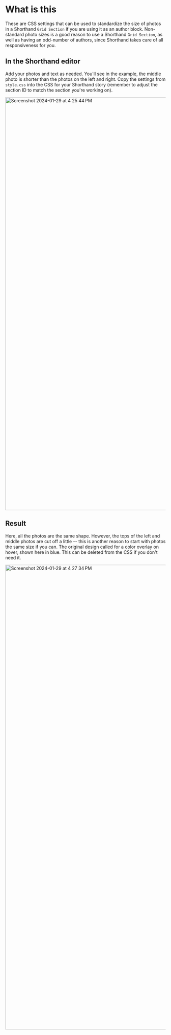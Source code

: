 # What is this
These are CSS settings that can be used to standardize the size of photos in a Shorthand `Grid Section` if you are using it as an author block. Non-standard photo sizes is a good reason to use a Shorthand `Grid Section`, as well as having an odd-number of authors, since Shorthand takes care of all responsiveness for you.

## In the Shorthand editor
Add your photos and text as needed. You'll see in the example, the middle photo is shorter than the photos on the left and right. Copy the settings from `style.css` into the CSS for your Shorthand story (remember to adjust the section ID to match the section you're working on).

<img width="1292" alt="Screenshot 2024-01-29 at 4 25 44 PM" src="https://github.com/CSIS-iLab/shorthand-blocks/assets/41589348/3f5d75ce-f91b-487f-8b23-2884d1b5638d">

## Result
Here, all the photos are the same shape. However, the tops of the left and middle photos are cut off a little -- this is another reason to start with photos the same size if you can. The original design called for a color overlay on hover, shown here in blue. This can be deleted from the CSS if you don't need it.

<img width="1454" alt="Screenshot 2024-01-29 at 4 27 34 PM" src="https://github.com/CSIS-iLab/shorthand-blocks/assets/41589348/3b77aaa2-275d-4aac-80e8-9458f43ea790">
